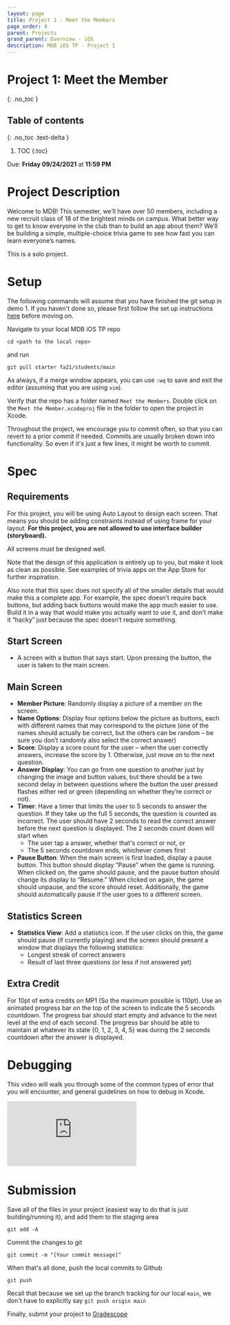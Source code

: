 ```yaml
---
layout: page
title: Project 1 - Meet the Members
page_order: 0
parent: Projects
grand_parent: Overview - iOS
description: MDB iOS TP - Project 1
---
```


# Project 1: Meet the Member
{: .no_toc }

## Table of contents
{: .no_toc .text-delta }

1. TOC
{:toc}

Due: **Friday 09/24/2021** at **11:59 PM**

# Project Description

Welcome to MDB! This semester, we’ll have over 50 members, including a new recruit class of 18 of the brightest minds on campus. What better way to get to know everyone in the club than to build an app about them? We’ll be building a simple, multiple-choice trivia game to see how fast you can learn everyone’s names.

This is a solo project.

# Setup

The following commands will assume that you have finished the git setup in demo 1. If you haven't done so, please first follow the set up instructions [here](/ios/demos/1/#setup) before moving on.

Navigate to your local MDB iOS TP repo
```text
cd <path to the local repo>
```
and run
```shell
git pull starter fa21/students/main
```
As always, if a merge window appears, you can use `:wq` to save and exit the editor (assuming that you are using `vim`).

Verify that the repo has a folder named `Meet the Members`.  Double click on the `Meet the Member.xcodeproj` file in the folder to open the project in Xcode.

Throughout the project, we encourage you to commit often, so that you can revert to a prior commit if needed. Commits are usually broken down into functionality. So even if it's just a few lines, it might be worth to commit.

# Spec

## Requirements

For this project, you will be using Auto Layout to design each screen. That means you should be adding constraints instead of using frame for your layout. **For this project, you are not allowed to use interface builder (storyboard).**

All screens must be designed well.

Note that the design of this application is entirely up to you, but make it look as clean as possible. See examples of trivia apps on the App Store for further inspiration.

Also note that this spec does not specify all of the smaller details that would make this a complete app. For example, the spec doesn’t require back buttons, but adding back buttons would make the app much easier to use. Build it in a way that would make you actually want to use it, and don’t make it “hacky” just because the spec doesn’t require something.

## Start Screen

- A screen with a button that says start. Upon pressing the button, the user is taken to the main screen.

## Main Screen

- **Member Picture**: Randomly display a picture of a member on the screen.
- **Name Options**: Display four options below the picture as buttons, each with different names that may correspond to the picture (one of the names should actually be correct, but the others can be random – be sure you don’t randomly also select the correct answer)
- **Score**: Display a score count for the user – when the user correctly answers, increase the score by 1. Otherwise, just move on to the next question.
- **Answer Display**: You can go from one question to another just by changing the image and button values, but there should be a two second delay in between questions where the button the user pressed flashes either red or green (depending on whether they’re correct or not).
- **Timer**: Have a timer that limits the user to 5 seconds to answer the question. If they take up the full 5 seconds, the question is counted as incorrect. The user should have 2 seconds to read the correct answer before the next question is displayed. The 2 seconds count down will start when
    - The user tap a answer, whether that's correct or not, or
    - The 5 seconds countdown ends, whichever comes first
- **Pause Button**: When the main screen is first loaded, display a pause button. This button should display “Pause” when the game is running. When clicked on, the game should pause, and the pause button should change its display to “Resume.” When clicked on again, the game should unpause, and the score should reset. Additionally, the game should automatically pause if the user goes to a different screen.

## Statistics Screen

- **Statistics View**: Add a statistics icon. If the user clicks on this, the game should pause (if currently playing) and the screen should present a window that displays the following statistics:
    - Longest streak of correct answers
    - Result of last three questions (or less if not answered yet)

## Extra Credit

For 10pt of extra credits on MP1 (So the maximum possible is 110pt). Use an animated progress bar on the top of the screen to indicate the 5 seconds countdown. The progress bar should start empty and advance to the next level at the end of each second. The progress bar should be able to maintain at whatever its state {0, 1, 2, 3, 4, 5} was during the 2 seconds countdown after the answer is displayed.

# Debugging

This video will walk you through some of the common types of error that you will encounter, and general guidelines on how to debug in Xcode.

<div class="video-wrapper">
<iframe src="https://www.youtube.com/embed/A6PxoXmp7SI" frameborder="0" allow="accelerometer; autoplay; clipboard-write; encrypted-media; gyroscope; picture-in-picture" allowfullscreen></iframe>
</div>

# Submission

Save all of the files in your project (easiest way to do that is just building/running it), and add them to the staging area 
```shell
git add -A
```
Commit the changes to git 
```shell
git commit -m "[Your commit message]"
```
When that's all done, push the local commits to Github 
```shell
git push
```
Recall that because we set up the branch tracking for our local `main`, we don't have to explicitly say `git push origin main`

Finally, submit your project to [Gradescope](https://www.gradescope.com)
